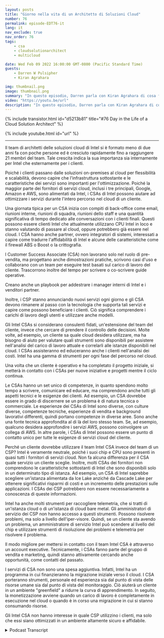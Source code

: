 ```yaml
---
layout: posts
title: "Giorno nella vita di un Architetto di Soluzioni Cloud"
number: 76
permalink: episode-EDT76-it
lang: it
nav_exclude: true
nav_order: 76
tags:
    - csa
    - cloudsolutionarchitect
    - multicloud

date: Wed Feb 09 2022 16:00:00 GMT-0800 (Pacific Standard Time)
guests:
    - Darren W Pulsipher
    - Kiran Agrahara

img: thumbnail.png
image: thumbnail.png
summary: "In questo episodio, Darren parla con Kiran Agrahara di cosa fanno gli architetti delle soluzioni cloud di Intel (CSA) in una giornata per beneficiare non solo i fornitori di servizi cloud (CSP), ma anche gli utenti finali."
video: "https://youtu.be/url"
description: "In questo episodio, Darren parla con Kiran Agrahara di cosa fanno gli architetti delle soluzioni cloud di Intel (CSA) in una giornata per beneficiare non solo i fornitori di servizi cloud (CSP), ma anche gli utenti finali."
---
```


<div>
{% include transistor.html id="d5213b81" title="#76 Day in the Life of a Cloud Solution Architect" %}

{% include youtube.html id="url" %}
</div>

---

Il team di architetti delle soluzioni cloud di Intel si è formato meno di due anni fa con poche persone ed è cresciuto rapidamente fino a raggiungere 21 membri del team. Tale crescita indica la sua importanza sia internamente per Intel che esternamente per i clienti.

Poiché i clienti passano dalle soluzioni on-premises al cloud per flessibilità e scalabilità, devono capire che l'infrastruttura sottostante e le caratteristiche dei servizi sono importanti per l'ottimizzazione. Poiché la maggior parte dei fornitori di servizi cloud, inclusi i tre principali, Google, Amazon e AWS, sono alimentati da Intel, i CSAs di Intel possono aiutare ad ottimizzare i servizi durante l'intero percorso nel cloud di un cliente.

Una giornata tipica per un CSA inizia con compiti di back-office come email, riunioni interne, riunioni di squadra, riunioni dello staff e una quantità significativa di tempo dedicato alle conversazioni con i clienti finali. Questi possono essere clienti Intel che attualmente utilizzano CPU Intel in loco e stanno valutando di passare al cloud, oppure potrebbero già essere nel cloud. I CSA hanno anche partner, ovvero integratori di sistemi, interessati a capire come tradurre l'affidabilità di Intel e alcune delle caratteristiche come il firewall ABS o Boost o la crittografia.

I Customer Success Associate (CSA) non lavorano solo nel ruolo di pre-vendita, ma progettano anche dimostrazioni pratiche, scrivono casi d'uso e collaborano con un team per eseguire test basati sul carico di lavoro del cliente. Trascorrono inoltre del tempo per scrivere o co-scrivere guide operative.

Creano anche un playbook per addestrare i manager interni di Intel e i venditori partner.

Inoltre, i CSP stanno annunciando nuovi servizi ogni giorno e gli CSA devono rimanere al passo con la tecnologia che supporta tali servizi e capire come possono beneficiare i clienti. Ciò significa comprendere i carichi di lavoro degli utenti e utilizzare anche modelli.

Gli Intel CSAs si considerano consulenti fidati, un'estensione del team del cliente, invece che cercare di prendere il controllo delle decisioni. Molte volte, ad esempio, un cliente sa quale cloud desidera utilizzare, ma ha bisogno di aiuto per valutare quali strumenti sono disponibili per assistere nell'analisi del carico di lavoro attuale e correlarli alle istanze disponibili nel cloud. I CSAs assisteranno ed educeranno anche i clienti nell'analisi dei costi. Intel ha una gamma di strumenti per ogni fase del percorso nel cloud.

Una volta che un cliente è operativo e ha completato il progetto iniziale, si metterà in contatto con i CSAs per nuove iniziative e progetti mentre il ciclo continua.

Le CSAs hanno un set unico di competenze, in quanto spendono molto tempo a scrivere, comunicare ed educare, ma comprendono anche tutti gli aspetti tecnici e le esigenze dei clienti. Ad esempio, un CSA dovrebbe essere in grado di discernere se un problema è di natura tecnica o commerciale. Le esperienze dei CSAs di Intel sono diverse, con culture diverse, competenze tecniche, esperienze di vendita e background lavorativi differenti, quindi portano competenze in diverse aree. Sono anche una fonte tecnica approfondita al di là del loro stesso team. Se, ad esempio, qualcuno desidera approfondire i servizi AWS, possono coinvolgere un collega di AWS. In altre parole, i CSAs di Intel possono essere un punto di contatto unico per tutte le esigenze di servizi cloud del cliente.

Perché un cliente dovrebbe utilizzare il team Intel CSA invece del team di un CSP? Intel è veramente neutrale, poiché i suoi chip e CPU sono presenti in quasi tutti i fornitori di servizi cloud. Non fa alcuna differenza per il CSA quale servizio un cliente sceglie. Inoltre, molti CSAs dei fornitori non comprendono le caratteristiche sottostanti di Intel che sono disponibili solo in un determinato tipo di istanza. Ad esempio, un CSA di Intel saprebbe scegliere un'istanza alimentata da Ice Lake anziché da Cascade Lake per ottenere significativi risparmi di costi e un incremento delle prestazioni sulle applicazioni. I CSAs dei CSP potrebbero non essere necessariamente a conoscenza di queste informazioni.

Intel ha anche molti strumenti per raccogliere telemetria, che si tratti di un'istanza cloud o di un'istanza di cloud bare metal. Gli amministratori di servizio dei CSP non hanno accesso a questi strumenti. Possono risolvere problemi, ma solo a livello dell'iper-visore. Quindi, se un cliente sta avendo un problema, un amministratore di servizio Intel può scendere al livello del chip e utilizzare strumenti di risoluzione dei problemi e telemetria per risolvere il problema.

Il modo migliore per mettersi in contatto con il team Intel CSA è attraverso un account executive. Tecnicamente, i CSAs fanno parte del gruppo di vendita e marketing, quindi stanno attivamente cercando anche opportunità, come contatti del passato.

I servizi di CSA non sono una spesa aggiuntiva. Infatti, Intel ha un programma in cui finanzieranno la migrazione iniziale verso il cloud. I CSA porteranno strumenti, personale ed esperienza sia dal punto di vista delle risorse umane sia dal punto di vista del monitoraggio. Ciò aiuterà un cliente in un ambiente "greenfield" a ridurre la curva di apprendimento. In seguito, la monetizzazione avviene quando un carico di lavoro è completamente in esecuzione nel cloud o quando è in corso una migrazione in cui si stanno consumando risorse.

Gli Intel CSA non hanno interesse in quale CSP utilizzino i clienti, ma solo che essi siano ottimizzati in un ambiente altamente sicuro e affidabile.



<details>
<summary> Podcast Transcript </summary>

<p></p>

</details>
